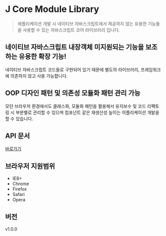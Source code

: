 # J Core Module Library

> 애플리케이션 개발 시 네이티브 자바스크립트에서 제공하지 않는 유용한 기능들을 사용할 수 있는 자바스크립트 코어 라이브러리 입니다.

## 네이티브 자바스크립트 내장객체 미지원되는 기능을 보조하는 유용한 확장 기능!
네이티브 자바스크립트 코드들로 구현되어 있기 때문에 별도의 라이브러리, 프레임워크에 의존하지 않고 사용 가능합니다.

## OOP 디자인 패턴 및 의존성 모듈화 패턴 관리 가능
모던 브라우저 환경에서도 클래스화, 모듈화 패턴을 활용해서 유지보수 및 코드 리팩토링 시 부분별로 관리할 수 있으며 컴포넌트 같은 재생산성 높이는 어플리케이션 개발을 할 수 있습니다.

## API 문서
[바로가기](@doc/README.md)

## 브라우저 지원범위
* IE8+
* Chrome
* Firefox
* Safari
* Opera

## 버전
v1.0.0
